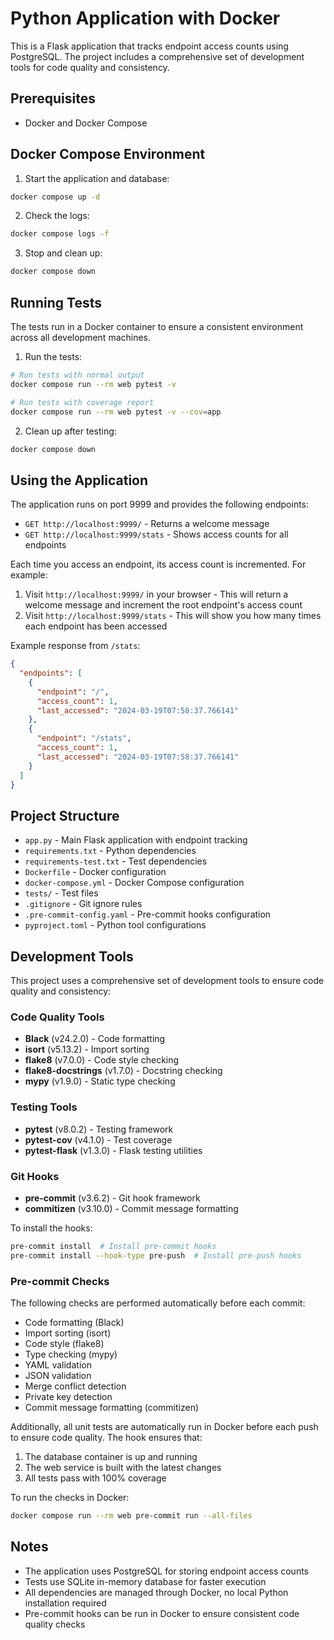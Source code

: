 # Python Application with Docker

This is a Flask application that tracks endpoint access counts using PostgreSQL. The project includes a comprehensive set of development tools for code quality and consistency.

## Prerequisites

- Docker and Docker Compose

## Docker Compose Environment

1. Start the application and database:
```bash
docker compose up -d
```

2. Check the logs:
```bash
docker compose logs -f
```

3. Stop and clean up:
```bash
docker compose down
```

## Running Tests

The tests run in a Docker container to ensure a consistent environment across all development machines.

1. Run the tests:
```bash
# Run tests with normal output
docker compose run --rm web pytest -v

# Run tests with coverage report
docker compose run --rm web pytest -v --cov=app
```

2. Clean up after testing:
```bash
docker compose down
```

## Using the Application

The application runs on port 9999 and provides the following endpoints:

- `GET http://localhost:9999/` - Returns a welcome message
- `GET http://localhost:9999/stats` - Shows access counts for all endpoints

Each time you access an endpoint, its access count is incremented. For example:
1. Visit `http://localhost:9999/` in your browser - This will return a welcome message and increment the root endpoint's access count
2. Visit `http://localhost:9999/stats` - This will show you how many times each endpoint has been accessed

Example response from `/stats`:
```json
{
  "endpoints": [
    {
      "endpoint": "/",
      "access_count": 1,
      "last_accessed": "2024-03-19T07:58:37.766141"
    },
    {
      "endpoint": "/stats",
      "access_count": 1,
      "last_accessed": "2024-03-19T07:58:37.766141"
    }
  ]
}
```

## Project Structure

- `app.py` - Main Flask application with endpoint tracking
- `requirements.txt` - Python dependencies
- `requirements-test.txt` - Test dependencies
- `Dockerfile` - Docker configuration
- `docker-compose.yml` - Docker Compose configuration
- `tests/` - Test files
- `.gitignore` - Git ignore rules
- `.pre-commit-config.yaml` - Pre-commit hooks configuration
- `pyproject.toml` - Python tool configurations

## Development Tools

This project uses a comprehensive set of development tools to ensure code quality and consistency:

### Code Quality Tools
- **Black** (v24.2.0) - Code formatting
- **isort** (v5.13.2) - Import sorting
- **flake8** (v7.0.0) - Code style checking
- **flake8-docstrings** (v1.7.0) - Docstring checking
- **mypy** (v1.9.0) - Static type checking

### Testing Tools
- **pytest** (v8.0.2) - Testing framework
- **pytest-cov** (v4.1.0) - Test coverage
- **pytest-flask** (v1.3.0) - Flask testing utilities

### Git Hooks
- **pre-commit** (v3.6.2) - Git hook framework
- **commitizen** (v3.10.0) - Commit message formatting

To install the hooks:
```bash
pre-commit install  # Install pre-commit hooks
pre-commit install --hook-type pre-push  # Install pre-push hooks
```

### Pre-commit Checks
The following checks are performed automatically before each commit:
- Code formatting (Black)
- Import sorting (isort)
- Code style (flake8)
- Type checking (mypy)
- YAML validation
- JSON validation
- Merge conflict detection
- Private key detection
- Commit message formatting (commitizen)

Additionally, all unit tests are automatically run in Docker before each push to ensure code quality. The hook ensures that:
1. The database container is up and running
2. The web service is built with the latest changes
3. All tests pass with 100% coverage

To run the checks in Docker:
```bash
docker compose run --rm web pre-commit run --all-files
```

## Notes

- The application uses PostgreSQL for storing endpoint access counts
- Tests use SQLite in-memory database for faster execution
- All dependencies are managed through Docker, no local Python installation required
- Pre-commit hooks can be run in Docker to ensure consistent code quality checks
